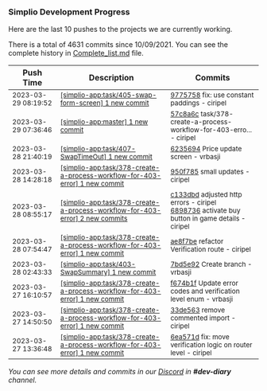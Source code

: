 
### Simplio Development Progress

Here are the last 10 pushes to the projects we are currently working.

There is a total of 4631 commits since 10/09/2021. You can see the complete history in
 [Complete_list.md](Complete_list.md) file.

| Push Time | Description | Commits |
| --- | --- | --- |
| <sub>2023-03-29 08:19:52</sub> | <sub>[[simplio-app:task/405\-swap\-form\-screen] 1 new commit](https://github.com/SimplioOfficial/simplio-app/commit/97757584a8303d0056e1549f3b6905f2e31c9fcf)</sub> | <sub>[9775758](https://github.com/SimplioOfficial/simplio-app/commit/97757584a8303d0056e1549f3b6905f2e31c9fcf) fix: use constant paddings - ciripel</sub> |
| <sub>2023-03-29 07:36:46</sub> | <sub>[[simplio-app:master] 1 new commit](https://github.com/SimplioOfficial/simplio-app/commit/57c8a6c69543749ac438f3bf49098ad9827eee03)</sub> | <sub>[57c8a6c](https://github.com/SimplioOfficial/simplio-app/commit/57c8a6c69543749ac438f3bf49098ad9827eee03) task/378-create-a-process-workflow-for-403-erro... - ciripel</sub> |
| <sub>2023-03-28 21:40:19</sub> | <sub>[[simplio-app:task/407\-SwapTimeOut] 1 new commit](https://github.com/SimplioOfficial/simplio-app/commit/6235694bca4b453ffdaca0e11159dbdc6f7aaf9a)</sub> | <sub>[6235694](https://github.com/SimplioOfficial/simplio-app/commit/6235694bca4b453ffdaca0e11159dbdc6f7aaf9a) Price update screen - vrbasji</sub> |
| <sub>2023-03-28 14:28:18</sub> | <sub>[[simplio-app:task/378\-create\-a\-process\-workflow\-for\-403\-error] 1 new commit](https://github.com/SimplioOfficial/simplio-app/commit/950f7850818d30b49da85ddcbe2b325896c7b323)</sub> | <sub>[950f785](https://github.com/SimplioOfficial/simplio-app/commit/950f7850818d30b49da85ddcbe2b325896c7b323) small updates - ciripel</sub> |
| <sub>2023-03-28 08:55:17</sub> | <sub>[[simplio-app:task/378\-create\-a\-process\-workflow\-for\-403\-error] 2 new commits](https://github.com/SimplioOfficial/simplio-app/compare/ae8f7be54cf3...689873668605)</sub> | <sub>[c133dbd](https://github.com/SimplioOfficial/simplio-app/commit/c133dbd52d6415a635e5eeb933c621d74b2df929) adjusted http errors - ciripel<br>[6898736](https://github.com/SimplioOfficial/simplio-app/commit/68987366860593a3fb38034b5fc9492bb6cda339) activate buy button in game details - ciripel</sub> |
| <sub>2023-03-28 07:54:47</sub> | <sub>[[simplio-app:task/378\-create\-a\-process\-workflow\-for\-403\-error] 1 new commit](https://github.com/SimplioOfficial/simplio-app/commit/ae8f7be54cf3d4a91ee3ea63e505f2c133159be2)</sub> | <sub>[ae8f7be](https://github.com/SimplioOfficial/simplio-app/commit/ae8f7be54cf3d4a91ee3ea63e505f2c133159be2) refactor Verification route - ciripel</sub> |
| <sub>2023-03-28 02:43:33</sub> | <sub>[[simplio-app:task/403\-SwapSummary] 1 new commit](https://github.com/SimplioOfficial/simplio-app/commit/7bd5e927a6199d302068f77dcafcf8e82dd64fc7)</sub> | <sub>[7bd5e92](https://github.com/SimplioOfficial/simplio-app/commit/7bd5e927a6199d302068f77dcafcf8e82dd64fc7) Create branch - vrbasji</sub> |
| <sub>2023-03-27 16:10:57</sub> | <sub>[[simplio-app:task/378\-create\-a\-process\-workflow\-for\-403\-error] 1 new commit](https://github.com/SimplioOfficial/simplio-app/commit/f674b1f5b553e9202d598925b0c2eff82dda2347)</sub> | <sub>[f674b1f](https://github.com/SimplioOfficial/simplio-app/commit/f674b1f5b553e9202d598925b0c2eff82dda2347) Update error codes and verification level enum - vrbasji</sub> |
| <sub>2023-03-27 14:50:50</sub> | <sub>[[simplio-app:task/378\-create\-a\-process\-workflow\-for\-403\-error] 1 new commit](https://github.com/SimplioOfficial/simplio-app/commit/33de5637be042b1fcb4b3dd771f535ba243e3844)</sub> | <sub>[33de563](https://github.com/SimplioOfficial/simplio-app/commit/33de5637be042b1fcb4b3dd771f535ba243e3844) remove commented import - ciripel</sub> |
| <sub>2023-03-27 13:36:48</sub> | <sub>[[simplio-app:task/378\-create\-a\-process\-workflow\-for\-403\-error] 1 new commit](https://github.com/SimplioOfficial/simplio-app/commit/6ea571dc0a07158318fce8030992c34264e2d4ee)</sub> | <sub>[6ea571d](https://github.com/SimplioOfficial/simplio-app/commit/6ea571dc0a07158318fce8030992c34264e2d4ee) fix: move verification logic on router level - ciripel</sub> |

_You can see more details and commits in our [Discord](https://discord.gg/aKhjuwZmdP) in **#dev-diary** channel._
